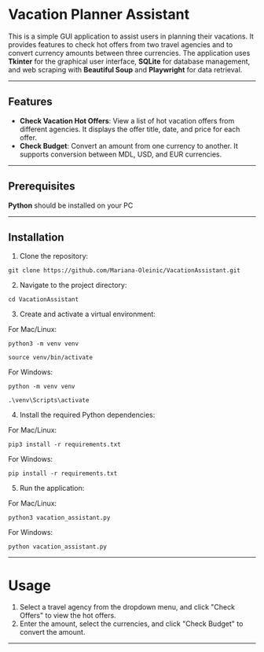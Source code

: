# Vacation Planner Assistant

This is a simple GUI application to assist users in planning their vacations. It provides features to check hot offers from two travel agencies and to convert currency amounts between three currencies.
The application uses **Tkinter** for the graphical user interface, **SQLite** for database management, and web scraping with **Beautiful Soup** and **Playwright** for data retrieval.

---

## Features
- **Check Vacation Hot Offers**: View a list of hot vacation offers from different agencies. It displays the offer title, date, and price for each offer.
- **Check Budget**: Convert an amount from one currency to another. It supports conversion between MDL, USD, and EUR currencies.

---

## Prerequisites
**Python** should be installed on your PC

---

## Installation 

1. Clone the repository:
```
git clone https://github.com/Mariana-Oleinic/VacationAssistant.git
```

2. Navigate to the project directory:
```
cd VacationAssistant
```
3. Create and activate a virtual environment:

For Mac/Linux:
```
python3 -m venv venv
```
```
source venv/bin/activate
```
For Windows:
```
python -m venv venv
```
```
.\venv\Scripts\activate  
```
4. Install the required Python dependencies:

For Mac/Linux:
```
pip3 install -r requirements.txt 
```
For Windows:
```
pip install -r requirements.txt 
```
5. Run the application:

For Mac/Linux:
```
python3 vacation_assistant.py 
```
For Windows:
```
python vacation_assistant.py 
```

---

# Usage

1. Select a travel agency from the dropdown menu, and click "Check Offers" to view the hot offers.
2. Enter the amount, select the currencies, and click "Check Budget" to convert the amount.

---
